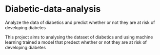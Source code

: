 # Diabetic-data-analysis
Analyze the data of diabetics and predict whether or not they are at risk of developing diabetes 

This project aims to analysing the dataset of diabetics and using machine learning trained a model that predect whether or not they are at risk of developing diabetes

